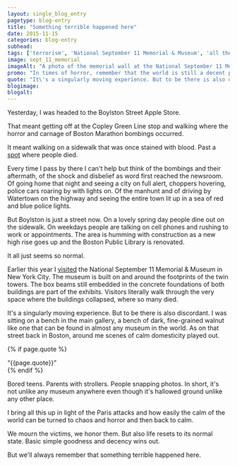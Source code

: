 ```yaml
---
layout: single_blog_entry
pagetype: blog-entry
title: "Something terrible happened here"
date: 2015-11-15
categories: blog-entry
subhead:
tags: ['terrorism', 'National September 11 Memorial & Museum', 'all the feels', 'sadness', 'life', 'Boston', 'Marathon Bombing']
image: sept_11_memorial
imageAlt: "A photo of the memorial wall at the National September 11 Memorial & Museum"
promo: "In times of horror, remember that the world is still a decent place"
quote: "It\'s a singularly moving experience. But to be there is also discordant."
blogimage:
blogalt:
---  
```

Yesterday, I was headed to the Boylston Street Apple Store.

That meant getting off at the Copley Green Line stop and walking where the horror and carnage of Boston Marathon bombings occurred.

It meant walking on a sidewalk that was once stained with blood. Past a [spot][2] where people died.

Every time I pass by there I can't help but think of the bombings and their aftermath, of the shock and disbelief as word first reached the newsroom. Of going home that night and seeing a city on full alert, choppers hovering, police cars roaring by with lights on. Of the manhunt and of driving by Watertown on the highway and seeing the entire town lit up in a sea of red and blue police lights.

But Boylston is just a street now. On a lovely spring day people dine out on the sidewalk. On weekdays people are talking on cell phones and rushing to work or appointments. The area is humming with construction as a new high rise goes up and the Boston Public Library is renovated.

It all just seems so normal.

Earlier this year I [visited][1] the National September 11 Memorial & Museum in New York City. The museum is built on and around the footprints of the twin towers. The box beams still embedded in the concrete foundations of both buildings are part of the exhibits. Visitors literally walk through the very space where the buildings collapsed, where so many died.

It's a singularly moving experience. But to be there is also discordant. I was sitting on a bench in the main gallery, a bench of dark, fine-grained walnut like one that can be found in almost any museum in the world. As on that street back in Boston, around me scenes of calm domesticity played out.

{% if page.quote %}
  <aside class="blog-pullquote">
  <q>{{page.quote}}</q>
  </aside>
{% endif %}

Bored teens. Parents with strollers. People snapping photos. In short, it's not unlike any museum anywhere even though it's hallowed ground unlike any other place.

I bring all this up in light of the Paris attacks and how easily the calm of the world can be turned to chaos and horror and then back to calm.

We mourn the victims, we honor them. But also life resets to its normal state. Basic simple goodness and decency wins out.

But we'll always remember that something terrible happened here.



[1]:https://www.davidputney.com/2015/06/at-the-museum.html
[2]:https://www.google.com/search?q=boston+marathon+bombing+site&espv=2&biw=1440&bih=805&source=lnms&tbm=isch&sa=X&ved=0CAcQ_AUoAmoVChMI07jWpvqSyQIVBVkmCh1fGwvT

